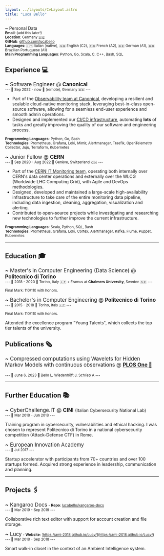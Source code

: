 ```yaml
---
layout: ../layouts/CvLayout.astro
title: "Luca Bello"
---
```


**~** Personal Data<br/>
<small>
<b>Email</b>: (add this later!)<br/>
<b>Location</b>: Germany 🇩🇪<br/>
<b>GitHub</b>: [github.com/lucabello](https://github.com/lucabello)</a><br/>
<b>Languages</b>: 🇮🇹 Italian (native), 🇬🇧 English (C2), 🇫🇷 French (A2), 🇩🇪 German (A1), 🇧🇷 Brazilian Portuguese (A1)<br/>
<b>Main Programming Languages</b>: Python, Go, Scala, C, C++, Bash, SQL<br/>
</small>

## Experience 💻

<big>**~** Software Engineer @ **Canonical**</big>
<br/><small>--- 📅 Sep 2022 - now 📍 (remote), Germany 🇩🇪 ---</small>

- Part of the [Observability team at Canonical](https://charmhub.io/topics/canonical-observability-stack), developing a resilient and scalable cloud-native monitoring stack, leveraging best-in-class open-source software, allowing for a seamless end-user experience and smooth admin operations.
- Designed and implemented our [CI/CD infrastructure](https://github.com/canonical/observability), automating **lots** of tasks and greatly improving the quality of our software and engineering process.

<small><b>Programming Languages</b>: Python, Go, Bash</small><br/>
<small><b>Technologies</b>: Prometheus, Grafana, Loki, Mimir, Alertmanager, Traefik, OpenTelemetry Collector, Juju, Terraform, Kubernetes</small>

<big>**~** Junior Fellow @ **CERN**</big>
<br/><small>--- 📅 Sep 2020 - Aug 2022 📍 Genève, Switzerland 🇨🇭 ---</small>

- Part of the [CERN IT Monitoring team](https://monit.web.cern.ch/), operating both internally over CERN's data center operations and externally over the WLCG (Worldwide LHC Computing Grid), with Agile and DevOps methodologies.
- Designed, developed and maintained a large-scale high-availability infrastructure to take care of the entire monitoring data pipeline, including data ingestion, cleaning, aggregation, visualization and alerting.
- Contributed to open-source projects while investigating and researching new technologies to further improve the current infrastructure.

<small><b>Programming Languages</b>: Scala, Python, SQL, Bash</small><br/>
<small><b>Technologies</b>: Prometheus, Grafana, Loki, Cortex, Alertmanager, Kafka, Flume, Puppet, Kubernetes</small>

---

## Education 🎓

<big>**~** Master's in Computer Engineering (Data Science) @ **Politecnico di Torino**</big>
<br/><small>--- 📅 2018 - 2020 📍 Torino, Italy 🇮🇹 + Eramus at **Chalmers University**, Sweden 🇸🇪 ---</small>

<small>Final Mark: 110/110 with honors.</small>

<big>**~** Bachelor's in Computer Engineering @ **Politecnico di Torino**</big>
<br/><small>--- 📅 2015 - 2018 📍 Torino, Italy 🇮🇹 ---</small>

<small>Final Mark: 110/110 with honors.</small>

Attended the excellence program "Young Talents", which collects the top tier talents of the university.

## Publications 🗞️

<big>**~** Compressed computations using Wavelets for Hidden Markov Models with continuous observations @ [<b>PLOS One 🔗</b>](https://journals.plos.org/plosone/article?id=10.1371/journal.pone.0286074)</big><br/>
<br/><small>--- 📅 June 6, 2023 👤 Bello L, Wiedenhöft J, Schliep A ---</small><br/>

---

## Further Education 📚

<big>**~** CyberChallenge.IT @ **CINI** </big>(Italian Cybersecurity National Lab)
<br/><small>--- 📅 Mar 2018 - Jun 2018 ---</small>

Training program in cybersecurity, vulnerabilities and ethical hacking. I was chosen to represent Politecnico di Torino in a national cybersecurity competition (Attack-Defense CTF) in Rome.

<big>**~** European Innovation Academy</big>
<br/><small>--- 📅 Jul 2017 ---</small>

Startup accelerator with participants from 70+ countries and over 100 startups formed. Acquired strong experience in leadership, communication and planning.

---

## Projects 🖇️

<big>**~** Kangaroo Docs</big> <small>- <b>Repo</b>: [lucabello/kangaroo-docs](https://github.com/lucabello/kangaroo-docs) </small>
<br/><small>--- 📅 Mar 2019 - Sep 2019 ---</small>

Collaborative rich text editor with support for account creation and file storage.

<big>**~** Lucy</big> <small>- <b>Website</b>: [https://ami-2018.github.io/Lucy/](https://ami-2018.github.io/Lucy/)</small>
<br/><small>--- 📅 Mar 2018 - Sep 2018 ---</small>

Smart walk-in closet in the context of an Ambient Intelligence system.

